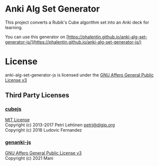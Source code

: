 # Anki Alg Set Generator
This project converts a Rubik's Cube algorithm set into an Anki deck for learning.

You can use this generator on [https://phalentin.github.io/anki-alg-set-generator-js/](https://phalentin.github.io/anki-alg-set-generator-js/)

# License
anki-alg-set-generator-js is licensed under the [GNU Affero General Public License v3](https://github.com/Phalentin/anki-alg-set-generator-js/blob/main/LICENSE.txt)

## Third Party Licenses
### [cubejs](https://github.com/ldez/cubejs)
[MIT License](https://github.com/ldez/cubejs/blob/master/LICENSE)
<br>Copyright (c) 2013-2017 Petri Lehtinen <petri@digip.org>
<br>Copyright (c) 2018 Ludovic Fernandez

### [genanki-js](https://github.com/krmanik/genanki-js/)
[GNU Affero General Public License v3](https://github.com/krmanik/genanki-js/blob/main/License.md)
<br>Copyright (c) 2021 Mani
